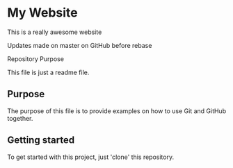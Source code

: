 # My Website	

This is a really awesome website

Updates made on master on GitHub before rebase

Repository Purpose

This file is just a readme file.

## Purpose 

The purpose of this file is to provide examples 
on how to use Git and GitHub together.

## Getting started

To get started with this project, just 'clone' this repository.
